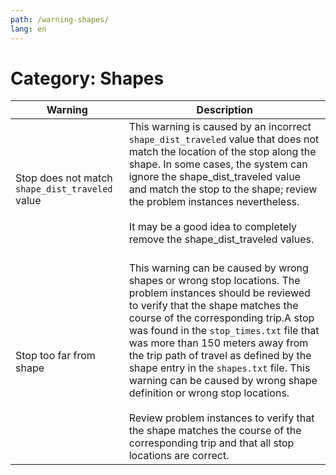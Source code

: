 ```yaml
---
path: /warning-shapes/
lang: en
---
```


# Category: Shapes
 
| Warning                                      | Description                                                                                                                                                                                                                                                                                                                                                                                                                                                                                                                                                               |
|-----------------------------------------------|---------------------------------------------------------------------------------------------------------------------------------------------------------------------------------------------------------------------------------------------------------------------------------------------------------------------------------------------------------------------------------------------------------------------------------------------------------------------------------------------------------------------------------------------------------------------------|
| Stop does not match ```shape_dist_traveled``` value | This warning is caused by an incorrect ```shape_dist_traveled``` value that does not match the location of the stop along the shape. In some cases, the system can ignore the shape_dist_traveled value and match the stop to the shape; review the problem instances nevertheless. <br><br> It may be a good idea to completely remove the shape_dist_traveled values.              <br><br>                                                                                                                                                                                                    |
| Stop too far from shape                       | This warning can be caused by wrong shapes or wrong stop locations. The problem instances should be reviewed to verify that the shape matches the course of the corresponding trip.A stop was found in the ```stop_times.txt``` file that was more than 150 meters away from the trip path of travel as defined by the shape entry in the ```shapes.txt``` file. This warning can be caused by wrong shape definition or wrong stop locations. <br><br>Review problem instances to verify that the shape matches the course of the corresponding trip and that all stop locations are correct. |

